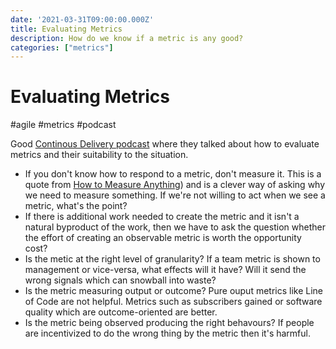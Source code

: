 ```yaml
---
date: '2021-03-31T09:00:00.000Z'
title: Evaluating Metrics
description: How do we know if a metric is any good?
categories: ["metrics"]
---
```

# Evaluating Metrics
#agile #metrics #podcast

Good [Continous Delivery podcast](https://continuousdeliverypodcast.buzzsprout.com/883858/8257974-ep-45-evaluating-metrics) where they talked about how to evaluate metrics and their suitability to the situation.

- If you don't know how to respond to a metric, don't measure it. This is a quote from [How to Measure Anything](https://www.goodreads.com/book/show/444653.How_to_Measure_Anything)) and is a clever way of asking why we need to measure something. If we're not willing to act when we see a metric, what's the point? 
- If there is additional work needed to create the metric and it isn't a natural byproduct of the work, then we have to ask the question whether the effort of creating an observable metric is worth the opportunity cost?
- Is the metic at the right level of granularity? If a team metric is shown to management or vice-versa, what effects will it have? Will it send the wrong signals which can snowball into waste?
- Is the metric measuring output or outcome? Pure ouput metrics like Line of Code are not helpful. Metrics such as subscribers gained or software quality which are outcome-oriented are better.
- Is the metric being observed producing the right behavours? If people are incentivized to do the wrong thing by the metric then it's harmful.
